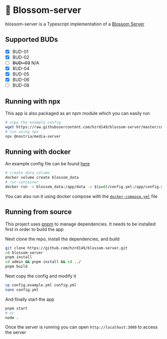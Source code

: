 # 🌸 Blossom-server

blossom-server is a Typescript implementation of a [Blossom Server](https://github.com/hzrd149/blossom/blob/master/Server.md)

## Supported BUDs

- [x] BUD-01
- [x] BUD-02
- [ ] ~~BUD~03~~ N/A
- [x] BUD-04
- [x] BUD-05
- [x] BUD-06
- [ ] BUD-08

## Running with npx

This app is also packaged as an npm module which you can easily run

```sh
# copy the example config
wget https://raw.githubusercontent.com/hzrd149/blossom-server/master/config.example.yml -O config.yml
# run using npx
npx @nostria/media-server
```

## Running with docker

An example config file can be found [here](./config.example.yml)

```sh
# create data volume
docker volume create blossom_data
# run container
docker run -v blossom_data:/app/data -v $(pwd)/config.yml:/app/config.yml -p 3000:3000 ghcr.io/hzrd149/blossom-server:master
```

You can also run it using docker compose with the [`docker-compose.yml`](./docker-compose.yml) file

## Running from source

This project uses [pnpm](https://pnpm.io/) to manage dependencies. It needs to be installed first in order to build the app

Next clone the repo, install the dependencies, and build

```sh
git clone https://github.com/hzrd149/blossom-server.git
cd blossom-server
pnpm install
cd admin && pnpm install && cd ../
pnpm build
```

Next copy the config and modify it

```sh
cp config.example.yml config.yml
nano config.yml
```

And finally start the app

```sh
pnpm start
# or
node .
```

Once the server is running you can open `http://localhost:3000` to access the server
